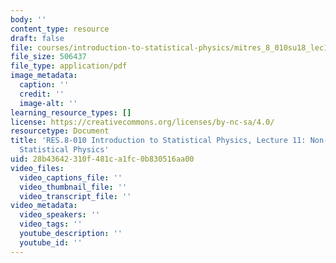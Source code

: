 ```yaml
---
body: ''
content_type: resource
draft: false
file: courses/introduction-to-statistical-physics/mitres_8_010su18_lec11.pdf
file_size: 506437
file_type: application/pdf
image_metadata:
  caption: ''
  credit: ''
  image-alt: ''
learning_resource_types: []
license: https://creativecommons.org/licenses/by-nc-sa/4.0/
resourcetype: Document
title: 'RES.8-010 Introduction to Statistical Physics, Lecture 11: Non-Equilibrium
  Statistical Physics'
uid: 28b43642-310f-481c-a1fc-0b830516aa00
video_files:
  video_captions_file: ''
  video_thumbnail_file: ''
  video_transcript_file: ''
video_metadata:
  video_speakers: ''
  video_tags: ''
  youtube_description: ''
  youtube_id: ''
---
```

